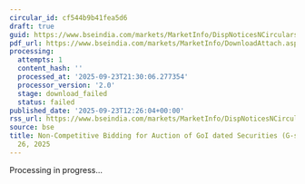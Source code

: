 ```yaml
---
circular_id: cf544b9b41fea5d6
draft: true
guid: https://www.bseindia.com/markets/MarketInfo/DispNoticesNCirculars.aspx?Noticeid={8458C68E-786D-4018-8C38-980AFD8F7088}&noticeno=20250923-48&dt=09/23/2025&icount=48&totcount=84&flag=0
pdf_url: https://www.bseindia.com/markets/MarketInfo/DownloadAttach.aspx?id=20250923-48&attachedId=
processing:
  attempts: 1
  content_hash: ''
  processed_at: '2025-09-23T21:30:06.277354'
  processor_version: '2.0'
  stage: download_failed
  status: failed
published_date: '2025-09-23T12:26:04+00:00'
rss_url: https://www.bseindia.com/markets/MarketInfo/DispNoticesNCirculars.aspx?Noticeid={8458C68E-786D-4018-8C38-980AFD8F7088}&noticeno=20250923-48&dt=09/23/2025&icount=48&totcount=84&flag=0
source: bse
title: Non-Competitive Bidding for Auction of GoI dated Securities (G-secs) on September
  26, 2025
---
```


Processing in progress...